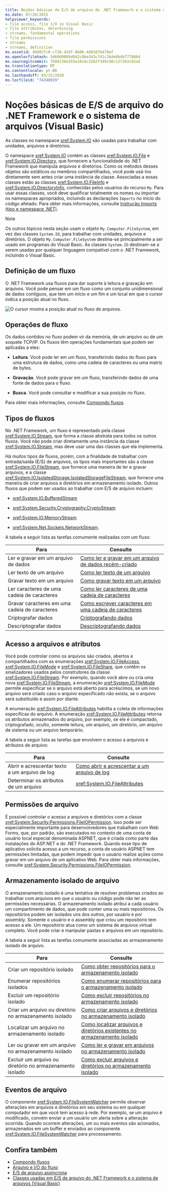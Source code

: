 ```yaml
---
title: Noções básicas de E/S de arquivo do .NET Framework e o sistema de arquivos
ms.date: 07/20/2015
helpviewer_keywords:
- file access, file I/O in Visual Basic
- file attributes, determining
- streams, fundamental operations
- file permissions
- streams
- streams, definition
ms.assetid: 49d837c0-cf28-416f-8606-4d83d7b479ef
ms.openlocfilehash: 5d60d0089d042c0be343c741c26de0b4b7778d6d
ms.sourcegitcommit: 7588136e355e10cbc2582f389c90c127363c02a5
ms.translationtype: MT
ms.contentlocale: pt-BR
ms.lasthandoff: 03/15/2020
ms.locfileid: "74348939"
---
```

# <a name="basics-of-net-framework-file-io-and-the-file-system-visual-basic"></a>Noções básicas de E/S de arquivo do .NET Framework e o sistema de arquivos (Visual Basic)

As classes no namespace <xref:System.IO> são usadas para trabalhar com unidades, arquivos e diretórios.

O namespace <xref:System.IO> contém as classes <xref:System.IO.File> e <xref:System.IO.Directory>, que fornecem a funcionalidade do .NET Framework que manipula arquivos e diretórios. Como os métodos desses objetos são estáticos ou membros compartilhados, você pode usá-los diretamente sem antes criar uma instância da classe. Associadas a essas classes estão as classes <xref:System.IO.FileInfo> e <xref:System.IO.DirectoryInfo>, conhecidas pelos usuários do recurso `My`. Para usar essas classes, você deve qualificar totalmente os nomes ou importar os namespaces apropriados, incluindo as declarações `Imports` no início do código afetado. Para obter mais informações, consulte [Instrução Imports (tipo e namespace .NET)](../../../../visual-basic/language-reference/statements/imports-statement-net-namespace-and-type.md).

> [!NOTE]
> Os outros tópicos nesta seção usam o objeto `My.Computer.FileSystem`, em vez das classes `System.IO`, para trabalhar com unidades, arquivos e diretórios. O objeto `My.Computer.FileSystem` destina-se principalmente a ser usado em programas do Visual Basic. As classes `System.IO` destinam-se a serem usadas por qualquer linguagem compatível com o .NET Framework, incluindo o Visual Basic.

## <a name="definition-of-a-stream"></a>Definição de um fluxo

O .NET Framework usa fluxos para dar suporte à leitura e gravação em arquivos. Você pode pensar em um fluxo como um conjunto unidimensional de dados contíguos, que tem um início e um fim e um local em que o cursor indica a posição atual no fluxo.

![O cursor mostra a posição atual no fluxo de arquivos.](./media/basics-of-net-framework-file-io-and-the-file-system/filestream-cursor-position.gif)

## <a name="stream-operations"></a>Operações de fluxo

Os dados contidos no fluxo podem vir da memória, de um arquivo ou de um soquete TCP/IP. Os fluxos têm operações fundamentais que podem ser aplicadas a eles:

- **Leitura**. Você pode ler em um fluxo, transferindo dados do fluxo para uma estrutura de dados, como uma cadeia de caracteres ou uma matriz de bytes.

- **Gravação**. Você pode gravar em um fluxo, transferindo dados de uma fonte de dados para o fluxo.

- **Busca**. Você pode consultar e modificar a sua posição no fluxo.

Para obter mais informações, consulte [Compondo fluxos](../../../../standard/io/composing-streams.md).

## <a name="types-of-streams"></a>Tipos de fluxos

No .NET Framework, um fluxo é representado pela classe <xref:System.IO.Stream>, que forma a classe abstrata para todos os outros fluxos. Você não pode criar diretamente uma instância da classe <xref:System.IO.Stream>, mas deve usar uma das classes que ela implementa.

Há muitos tipos de fluxos, porém, com a finalidade de trabalhar com entrada/saída (E/S) de arquivos, os tipos mais importantes são a classe <xref:System.IO.FileStream>, que fornece uma maneira de ler e gravar arquivos, e a classe <xref:System.IO.IsolatedStorage.IsolatedStorageFileStream>, que fornece uma maneira de criar arquivos e diretórios em armazenamento isolado. Outros fluxos que podem ser usados ao trabalhar com E/S de arquivo incluem:

- <xref:System.IO.BufferedStream>

- <xref:System.Security.Cryptography.CryptoStream>

- <xref:System.IO.MemoryStream>

- <xref:System.Net.Sockets.NetworkStream>.

A tabela a seguir lista as tarefas comumente realizadas com um fluxo:

|Para|Consulte|
|---|---|
|Ler e gravar em um arquivo de dados|[Como ler e gravar em um arquivo de dados recém-criado](../../../../standard/io/how-to-read-and-write-to-a-newly-created-data-file.md)|
|Ler texto de um arquivo|[Como ler texto de um arquivo](../../../../standard/io/how-to-read-text-from-a-file.md)|
|Gravar texto em um arquivo|[Como gravar texto em um arquivo](../../../../standard/io/how-to-write-text-to-a-file.md)|
|Ler caracteres de uma cadeia de caracteres|[Como ler caracteres de uma cadeia de caracteres](../../../../standard/io/how-to-read-characters-from-a-string.md)|
|Gravar caracteres em uma cadeia de caracteres|[Como escrever caracteres em uma cadeia de caracteres](../../../../standard/io/how-to-write-characters-to-a-string.md)|
|Criptografar dados|[Criptografando dados](../../../../standard/security/encrypting-data.md)|
|Descriptografar dados|[Descriptografando dados](../../../../standard/security/decrypting-data.md)|

## <a name="file-access-and-attributes"></a>Acesso a arquivos e atributos

Você pode controlar como os arquivos são criados, abertos e compartilhados com as enumerações <xref:System.IO.FileAccess>, <xref:System.IO.FileMode> e <xref:System.IO.FileShare>, que contêm os sinalizadores usados pelos construtores da classe <xref:System.IO.FileStream>. Por exemplo, quando você abre ou cria uma nova <xref:System.IO.FileStream>, a enumeração <xref:System.IO.FileMode> permite especificar se o arquivo está aberto para acréscimos, se um novo arquivo será criado caso o arquivo especificado não exista, se o arquivo será substituído e assim por diante.

A enumeração <xref:System.IO.FileAttributes> habilita a coleta de informações específicas do arquivo. A enumeração <xref:System.IO.FileAttributes> retorna os atributos armazenados do arquivo, por exemplo, se ele é compactado, criptografado, oculto, somente leitura, um arquivo, um diretório, um arquivo de sistema ou um arquivo temporário.

A tabela a seguir lista as tarefas que envolvem o acesso a arquivos e atributos de arquivo:

|Para|Consulte|
|---|---|
|Abrir e acrescentar texto a um arquivo de log|[Como abrir e acrescentar a um arquivo de log](../../../../standard/io/how-to-open-and-append-to-a-log-file.md)|
|Determinar os atributos de um arquivo|<xref:System.IO.FileAttributes>|

## <a name="file-permissions"></a>Permissões de arquivo

É possível controlar o acesso a arquivos e diretórios com a classe <xref:System.Security.Permissions.FileIOPermission>. Isso pode ser especialmente importante para desenvolvedores que trabalham com Web Forms, que, por padrão, são executados no contexto de uma conta de usuário local especial denominada ASPNET, que é criada como parte das instalações do ASP.NET e do .NET Framework. Quando esse tipo de aplicativo solicita acesso a um recurso, a conta de usuário ASPNET tem permissões limitadas, que podem impedir que o usuário realize ações como gravar em um arquivo de um aplicativo Web. Para obter mais informações, consulte <xref:System.Security.Permissions.FileIOPermission>.

## <a name="isolated-file-storage"></a>Armazenamento isolado de arquivo

O armazenamento isolado é uma tentativa de resolver problemas criados ao trabalhar com arquivos em que o usuário ou código pode não ter as permissões necessárias. O armazenamento isolado atribui a cada usuário um compartimento de dados, que pode conter uma ou mais repositórios. Os repositórios podem ser isolados uns dos outros, por usuário e por assembly. Somente o usuário e o assembly que criou um repositório tem acesso a ele. Um repositório atua como um sistema de arquivos virtual completo. Você pode criar e manipular pastas e arquivos em um repositório.

A tabela a seguir lista as tarefas comumente associadas ao armazenamento isolado de arquivo.

|Para|Consulte|
|---|---|
|Criar um repositório isolado|[Como obter repositórios para o armazenamento isolado](../../../../standard/io/how-to-obtain-stores-for-isolated-storage.md)|
|Enumerar repositórios isolados|[Como enumerar repositórios para o armazenamento isolado](../../../../standard/io/how-to-enumerate-stores-for-isolated-storage.md)|
|Excluir um repositório isolado|[Como excluir repositórios no armazenamento isolado](../../../../standard/io/how-to-delete-stores-in-isolated-storage.md)|
|Criar um arquivo ou diretório no armazenamento isolado|[Como criar arquivos e diretórios no armazenamento isolado](../../../../standard/io/how-to-create-files-and-directories-in-isolated-storage.md)|
|Localizar um arquivo no armazenamento isolado|[Como localizar arquivos e diretórios existentes no armazenamento isolado](../../../../standard/io/how-to-find-existing-files-and-directories-in-isolated-storage.md)|
|Ler ou gravar em um arquivo no armazenamento isolado|[Como ler e gravar em arquivos no armazenamento isolado](../../../../standard/io/how-to-read-and-write-to-files-in-isolated-storage.md)|
|Excluir um arquivo ou diretório no armazenamento isolado|[Como excluir arquivos e diretórios no armazenamento isolado](../../../../standard/io/how-to-delete-files-and-directories-in-isolated-storage.md)|

## <a name="file-events"></a>Eventos de arquivo

O componente <xref:System.IO.FileSystemWatcher> permite observar alterações em arquivos e diretórios em seu sistema ou em qualquer computador em que você tem acesso à rede. Por exemplo, se um arquivo é modificado, convém enviar a um usuário um alerta sobre a alteração ocorrida. Quando ocorrem alterações, um ou mais eventos são acionados, armazenados em um buffer e enviados ao componente <xref:System.IO.FileSystemWatcher> para processamento.

## <a name="see-also"></a>Confira também

- [Compondo fluxos](../../../../standard/io/composing-streams.md)
- [Arquivo e I/O do fluxo](../../../../standard/io/index.md)
- [E/S de arquivo assíncrona](../../../../standard/io/asynchronous-file-i-o.md)
- [Classes usadas em E/S de arquivo do .NET Framework e o sistema de arquivos (Visual Basic)](../../../../visual-basic/developing-apps/programming/drives-directories-files/classes-used-in-net-framework-file-io-and-the-file-system.md)
